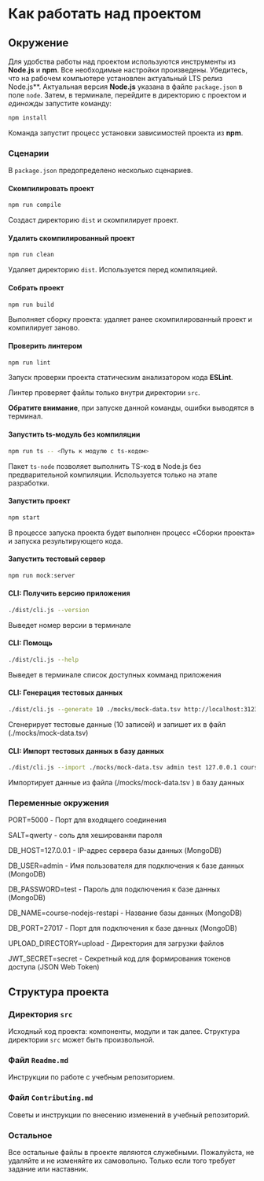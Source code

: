 # Как работать над проектом

## Окружение

Для удобства работы над проектом используются инструменты из **Node.js** и **npm**. Все необходимые настройки произведены. Убедитесь, что на рабочем компьютере установлен актуальный LTS релиз Node.js**. Актуальная версия **Node.js** указана в файле `package.json` в поле `node`. Затем, в терминале, перейдите в директорию с проектом и _единожды_ запустите команду:

```bash
npm install
```

Команда запустит процесс установки зависимостей проекта из **npm**.

### Сценарии

В `package.json` предопределено несколько сценариев.

#### Скомпилировать проект

```bash
npm run compile
```

Создаст директорию `dist` и скомпилирует проект.

#### Удалить скомпилированный проект

```bash
npm run clean
```

Удаляет директорию `dist`. Используется перед компиляцией.

#### Собрать проект

```bash
npm run build
```

Выполняет сборку проекта: удаляет ранее скомпилированный проект и компилирует заново.

#### Проверить линтером

```bash
npm run lint
```

Запуск проверки проекта статическим анализатором кода **ESLint**.

Линтер проверяет файлы только внутри директории `src`.

**Обратите внимание**, при запуске данной команды, ошибки выводятся в терминал.

#### Запустить ts-модуль без компиляции

```bash
npm run ts -- <Путь к модулю с ts-кодом>
```

Пакет `ts-node` позволяет выполнить TS-код в Node.js без предварительной компиляции. Используется только на этапе разработки.

#### Запустить проект

```bash
npm start
```

В процессе запуска проекта будет выполнен процесс «Сборки проекта» и запуска результирующего кода.

#### Запустить тестовый сервер

```bash
npm run mock:server
```

#### CLI: Получить версию приложения
```bash
./dist/cli.js --version
```
Выведет номер версии в терминале

#### CLI: Помощь
```bash
./dist/cli.js --help
```
Выведет в терминале список доступных комманд приложения 

#### CLI: Генерация тестовых данных
```bash
./dist/cli.js --generate 10 ./mocks/mock-data.tsv http://localhost:3123/api
```
Сгенерирует тестовые данные (10 записей) и запишет их в файл (./mocks/mock-data.tsv)

#### CLI: Импорт тестовых данных в базу данных
```bash
./dist/cli.js --import ./mocks/mock-data.tsv admin test 127.0.0.1 course-nodejs-restapi qwerty
```
Импортирует данные из файла (/mocks/mock-data.tsv ) в базу данных
### Переменные окружения

PORT=5000 - Порт для входящего соединения

SALT=qwerty - соль для хешированяи пароля

DB_HOST=127.0.0.1 - IP-адрес сервера базы данных (MongoDB)

DB_USER=admin - Имя пользователя для подключения к базе данных (MongoDB)

DB_PASSWORD=test - Пароль для подключения к базе данных (MongoDB)

DB_NAME=course-nodejs-restapi - Название базы данных (MongoDB)

DB_PORT=27017 - Порт для подключения к базе данных (MongoDB)

UPLOAD_DIRECTORY=upload - Директория для загрузки файлов

JWT_SECRET=secret - Секретный код для формирования токенов доступа (JSON Web Token)

## Структура проекта

### Директория `src`

Исходный код проекта: компоненты, модули и так далее. Структура директории `src` может быть произвольной.

### Файл `Readme.md`

Инструкции по работе с учебным репозиторием.

### Файл `Contributing.md`

Советы и инструкции по внесению изменений в учебный репозиторий.

### Остальное

Все остальные файлы в проекте являются служебными. Пожалуйста, не удаляйте и не изменяйте их самовольно. Только если того требует задание или наставник.

